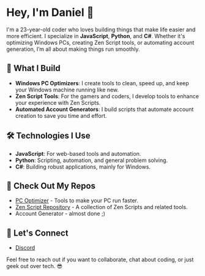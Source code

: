 # Hey, I'm Daniel 👋

I'm a 23-year-old coder who loves building things that make life easier and more efficient. I specialize in **JavaScript**, **Python**, and **C#**. Whether it's optimizing Windows PCs, creating Zen Script tools, or automating account generation, I’m all about making things run smoothly.

## 🚀 What I Build

- **Windows PC Optimizers**: I create tools to clean, speed up, and keep your Windows machine running like new.
- **Zen Script Tools**: For the gamers and coders, I develop tools to enhance your experience with Zen Scripts.
- **Automated Account Generators**: I build scripts that automate account creation to save you time and effort.
  
## 🛠 Technologies I Use

- **JavaScript**: For web-based tools and automation.
- **Python**: Scripting, automation, and general problem solving.
- **C#**: Building robust applications, mainly for Windows.
  
## 📂 Check Out My Repos

- [PC Optimizer](https://github.com/daniel/pc-optimizer) - Tools to make your PC run faster.
- [Zen Script Repository](https://github.com/daniel/zen-scripts) - A collection of Zen Scripts and related tools.
- Account Generator - almost done ;)

## 💬 Let's Connect

- [Discord](https://discord.com/users/danieldev)

Feel free to reach out if you want to collaborate, chat about coding, or just geek out over tech. 😎
